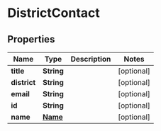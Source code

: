 

# DistrictContact


## Properties

| Name | Type | Description | Notes |
|------------ | ------------- | ------------- | -------------|
|**title** | **String** |  |  [optional] |
|**district** | **String** |  |  [optional] |
|**email** | **String** |  |  [optional] |
|**id** | **String** |  |  [optional] |
|**name** | [**Name**](Name.md) |  |  [optional] |



